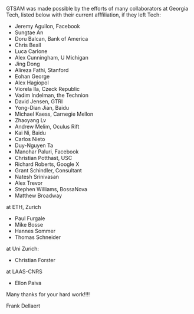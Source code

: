 GTSAM was made possible by the efforts of many collaborators at Georgia Tech, listed below with their current afffiliation, if they left Tech:

* Jeremy Aguilon, Facebook
* Sungtae An
* Doru Balcan, Bank of America
* Chris Beall
* Luca Carlone
* Alex Cunningham, U Michigan
* Jing Dong
* Alireza Fathi, Stanford
* Eohan George
* Alex Hagiopol
* Viorela Ila, Czeck Republic
* Vadim Indelman, the Technion
* David Jensen, GTRI
* Yong-Dian Jian, Baidu
* Michael Kaess, Carnegie Mellon
* Zhaoyang Lv
* Andrew Melim, Oculus Rift
* Kai Ni, Baidu
* Carlos Nieto
* Duy-Nguyen Ta
* Manohar Paluri, Facebook
* Christian Potthast, USC
* Richard Roberts, Google X
* Grant Schindler, Consultant
* Natesh Srinivasan
* Alex Trevor
* Stephen Williams, BossaNova
* Matthew Broadway

at ETH, Zurich

* Paul Furgale
* Mike Bosse
* Hannes Sommer
* Thomas Schneider

at Uni Zurich:

* Christian Forster

at LAAS-CNRS

* Ellon Paiva

Many thanks for your hard work!!!!

Frank Dellaert
